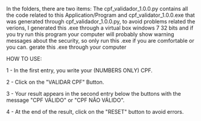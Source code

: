 In the folders, there are two items: The cpf_validador_1.0.0.py contains all the code related to this Application/Program and cpf_validator_1.0.0.exe that was 
generated through cpf_validador_1.0.0.py, to avoid problems related the verions, I generated this .exe through a virtual box windows 7 32 bits and if
you try run this program your computer will probably show warning messages about the security, so only run this .exe if you are comfortable or you can. 
gerate this .exe through your computer

HOW TO USE:

1 - In the first entry, you write your (NUMBERS ONLY) CPF.

2 - Click on the "VALIDAR CPF" Button.

3 - Your result appears in the second entry below the buttons with the message "CPF VÁLIDO" or "CPF NÃO VÁLIDO".

4 - At the end of the result, click on the "RESET" button to avoid errors.
